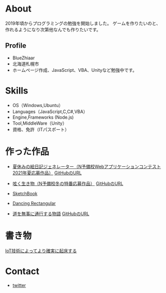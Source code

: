 # About
2019年頃からプログラミングの勉強を開始しました。
ゲームを作りたいのと、作れるようになり次第他なんでも作りたいです。


## Profile
- BlueZhiaar
- 北海道札幌市
- ホームページ作成、JavaScript、VBA、Unityなど勉強中です。


# Skills
- OS（Windows,Ubuntu）
- Languages（JavaScript,C,C#,VBA）
- Engine,Frameworks (Node.js)
- Tool,MiddleWare（Unity）
- 資格、免許（ITパスポート）

# 作った作品

- [夏休みの絵日記ジェネレーター（N予備校Webアプリケーションコンテスト2021年夏応募作品）](https://bluezhiaar.github.io/summer-diary/index.html)   [GitHubのURL](https://github.com/BlueZhiaar/summer-diary)

- [呟く生き物（N予備校冬の特番応募作品）](https://bluezhiaar.github.io/wanderer/description.html)  [GitHubのURL](https://github.com/BlueZhiaar/wanderer/tree/gh-pages)
- [SketchBook](https://www.openprocessing.org/sketch/961801)
- [Dancing Rectangular](https://www.openprocessing.org/sketch/959865)
- [道を無事に通行する物語](https://radiant-citadel-81820.herokuapp.com/)  [GitHubのURL](https://github.com/BlueZhiaar/three-hour-story)

# 書き物
[ IoT技術によってより確実に起床する](https://yellowerable.kagome-kagome.com/zakki/%E7%A7%81%E3%81%8C%E6%9C%9D%E8%B5%B7%E3%81%8D%E3%82%8B%E3%81%9F%E3%82%81%E3%81%AB%E3%82%84%E3%81%A3%E3%81%A6%E3%81%84%E3%82%8B%E3%81%93%E3%81%A8)


 
# Contact
- [twitter](https://twitter.com/programselect71)
